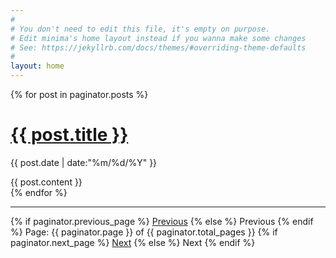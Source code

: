 ```yaml
---
#
# You don't need to edit this file, it's empty on purpose.
# Edit minima's home layout instead if you wanna make some changes
# See: https://jekyllrb.com/docs/themes/#overriding-theme-defaults
#
layout: home
---
```


<!-- This loops through the paginated posts -->
{% for post in paginator.posts %}
  <h1><a href="{{ post.url | relative_url }}">{{ post.title }}</a></h1>
  <p class="author">
    <span class="date">{{ post.date | date:"%m/%d/%Y" }}</span>
  </p>
  <div class="content">
    {{ post.content }}
  </div>
{% endfor %}

<hr />

<!-- Pagination links -->
<div class="pagination">
  {% if paginator.previous_page %}
    <a href="{{ paginator.previous_page_path | relative_url }}" class="previous">Previous</a>
  {% else %}
    <span class="previous">Previous</span>
  {% endif %}
  <span class="page_number ">Page: {{ paginator.page }} of {{ paginator.total_pages }}</span>
  {% if paginator.next_page %}
    <a href="{{ paginator.next_page_path | relative_url }}" class="next">Next</a>
  {% else %}
    <span class="next ">Next</span>
  {% endif %}
</div>